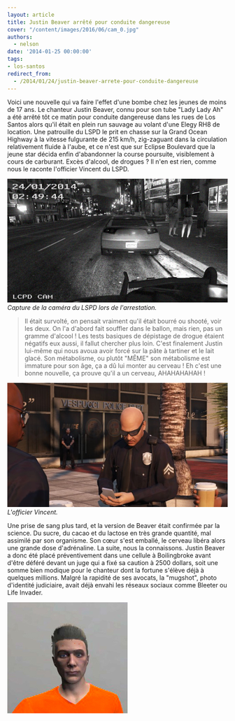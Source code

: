 ```yaml
---
layout: article
title: Justin Beaver arrêté pour conduite dangereuse
cover: "/content/images/2016/06/cam_0.jpg"
authors:
  - nelson
date: '2014-01-25 00:00:00'
tags:
- los-santos
redirect_from:
  - /2014/01/24/justin-beaver-arrete-pour-conduite-dangereuse
---
```


Voici une nouvelle qui va faire l'effet d'une bombe chez les jeunes de moins de 17 ans. Le chanteur Justin Beaver, connu pour son tube "Lady Lady Ah" a été arrêté tôt ce matin pour conduite dangereuse dans les rues de Los Santos alors qu'il était en plein run sauvage au volant d'une Elegy RH8 de location. Une patrouille du LSPD le prit en chasse sur la Grand Ocean Highway à la vitesse fulgurante de 215 km/h, zig-zaguant dans la circulation relativement fluide à l'aube, et ce n'est que sur Eclipse Boulevard que la jeune star décida enfin d'abandonner la course poursuite, visiblement à cours de carburant. Excès d'alcool, de drogues ? Il n'en est rien, comme nous le raconte l'officier Vincent du LSPD.

![Capture de la caméra du LSPD lors de l'arrestation.](/content/images/2016/06/cam_0.jpg)
_Capture de la caméra du LSPD lors de l'arrestation._

> Il était survolté, on pensait vraiment qu'il était bourré ou shooté, voir les deux. On l'a d'abord fait souffler dans le ballon, mais rien, pas un gramme d'alcool ! Les tests basiques de dépistage de drogue étaient négatifs eux aussi, il fallut chercher plus loin. C'est finalement Justin lui-même qui nous avoua avoir forcé sur la pâte à tartiner et le lait glacé. Son métabolisme, ou plutôt "MÊME" son métabolisme est immature pour son âge, ça a dû lui monter au cerveau ! Eh c'est une bonne nouvelle, ça prouve qu'il a un cerveau, AHAHAHAHAH !

![L'officier Vincent.](/content/images/2016/06/0_0%20%284%29_11.jpg)
_L'officier Vincent._

Une prise de sang plus tard, et la version de Beaver était confirmée par la science. Du sucre, du cacao et du lactose en très grande quantité, mal assimilé par son organisme. Son cœur s'est emballé, le cerveau libéra alors une grande dose d'adrénaline. La suite, nous la connaissons. Justin Beaver a donc été placé préventivement dans une cellule à Boilingbroke avant d'être déféré devant un juge qui a fixé sa caution à 2500 dollars, soit une somme bien modique pour le chanteur dont la fortune s'élève déjà à quelques millions. Malgré la rapidité de ses avocats, la "mugshot", photo d'identité judiciaire, avait déjà envahi les réseaux sociaux comme Bleeter ou Life Invader.

![](/content/images/2016/06/mugshot.jpg)